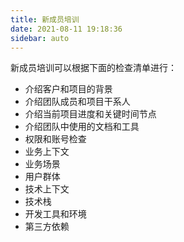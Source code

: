 ```yaml
---
title: 新成员培训
date: 2021-08-11 19:18:36
sidebar: auto
---
```


新成员培训可以根据下面的检查清单进行：

   - 介绍客户和项目的背景
   - 介绍团队成员和项目干系人
   - 介绍当前项目进度和关键时间节点
   - 介绍团队中使用的文档和工具
   - 权限和账号检查
   - 业务上下文
   - 业务场景
   - 用户群体
   - 技术上下文
   - 技术栈
   - 开发工具和环境
   - 第三方依赖
